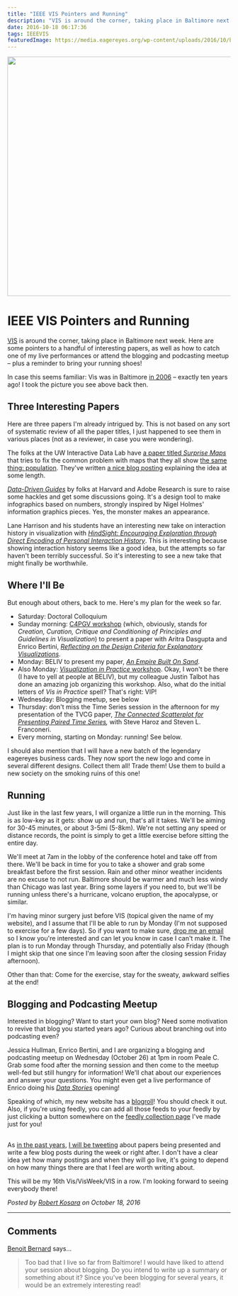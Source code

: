 ```yaml
---
title: "IEEE VIS Pointers and Running"
description: "VIS is around the corner, taking place in Baltimore next week. Here are some pointers to a handful of interesting papers, as well as how to catch one of my live performances or attend the blogging and podcasting meetup – plus a reminder to bring your running shoes!"
date: 2016-10-18 06:17:36
tags: IEEEVIS
featuredImage: https://media.eagereyes.org/wp-content/uploads/2016/10/baltimore-teaser.jpg
---
```


<p align="center"><img src="https://media.eagereyes.org/wp-content/uploads/2016/10/baltimore-teaser.jpg" width="720" height="540" /></p>

# IEEE VIS Pointers and Running

<a href="http://ieeevis.org">VIS</a> is around the corner, taking place in Baltimore next week. Here are some pointers to a handful of interesting papers, as well as how to catch one of my live performances or attend the blogging and podcasting meetup – plus a reminder to bring your running shoes!

In case this seems familiar: Vis was in Baltimore <a href="http://vis.computer.org/vis2006/">in 2006</a> – exactly ten years ago! I took the picture you see above back then.

## Three Interesting Papers

Here are three papers I'm already intrigued by. This is not based on any sort of systematic review of all the paper titles, I just happened to see them in various places (not as a reviewer, in case you were wondering).

The folks at the UW Interactive Data Lab have <a href="https://idl.cs.washington.edu/papers/surprise-maps/">a paper titled <em>Surprise Maps</em></a> that tries to fix the common problem with maps that they all show <a href="https://xkcd.com/1138/">the same thing: population</a>. They've written <a href="https://medium.com/@uwdata/surprise-maps-showing-the-unexpected-e92b67398865#.5ud2q8567">a nice blog posting</a> explaining the idea at some length.

<em><a href="http://www.namwkim.org/ddg">Data-Driven Guides</a></em> by folks at Harvard and Adobe Research is sure to raise some hackles and get some discussions going. It's a design tool to make infographics based on numbers, strongly inspired by Nigel Holmes' information graphics pieces. Yes, the monster makes an appearance.

Lane Harrison and his students have an interesting new take on interaction history in visualization with <a href="http://web.cs.wpi.edu/~ltharrison/files/feng2016hindsight.pdf"><em>HindSight: Encouraging Exploration through Direct Encoding of Personal Interaction History</em></a>. This is interesting because showing interaction history seems like a good idea, but the attempts so far haven't been terribly successful. So it's interesting to see a new take that might finally be worthwhile.

## Where I'll Be

But enough about others, back to me. Here's my plan for the week so far.

<ul>
    <li>Saturday: Doctoral Colloquium</li>
    <li>Sunday morning: <a href="http://c4pgv.swansea.ac.uk">C4PGV workshop</a> (which, obviously, stands for <em>Creation, Curation, Critique and Conditioning of Principles and Guidelines in Visualization</em>) to present a paper with Aritra Dasgupta and Enrico Bertini, <a href="/publications/Kosara-C4PGV-2016.html"><em>Reflecting on the Design Criteria for Explanatory Visualizations</em></a>.</li>
    <li>Monday: BELIV to present my paper, <a href="/papers/paper-an-empire-built-on-sand"><em>An Empire Built On Sand</em></a>.</li>
    <li>Also Monday: <a href="http://visinpractice.org"><em>Visualization in Practice</em> workshop</a>. Okay, I won't be there (I have to yell at people at BELIV), but my colleague Justin Talbot has done an amazing job organizing this workshop. Also, what do the initial letters of <em>Vis in Practice</em> spell? That's right: VIP!</li>
    <li>Wednesday: Blogging meetup, see below</li>
    <li>Thursday: don't miss the Time Series session in the afternoon for my presentation of the TVCG paper, <em><a href="/papers/the-connected-scatterplot-for-presenting-paired-time-series">The Connected Scatterplot for Presenting Paired Time Series</a>,</em> with Steve Haroz and Steven L. Franconeri.</li>
    <li>Every morning, starting on Monday: running! See below.</li>
</ul>

I should also mention that I will have a new batch of the legendary eagereyes business cards. They now sport the new logo and come in several different designs. Collect them all! Trade them! Use them to build a new society on the smoking ruins of this one!

## Running

Just like in the last few years, I will organize a little run in the morning. This is as low-key as it gets: show up and run, that's all it takes. We'll be aiming for 30-45 minutes, or about 3-5mi (5-8km). We're not setting any speed or distance records, the point is simply to get a little exercise before sitting the entire day.

We'll meet at 7am in the lobby of the conference hotel and take off from there. We'll be back in time for you to take a shower and grab some breakfast before the first session. Rain and other minor weather incidents are no excuse to not run. Baltimore should be warmer and much less windy than Chicago was last year. Bring some layers if you need to, but we'll be running unless there's a hurricane, volcano eruption, the apocalypse, or similar.

I'm having minor surgery just before VIS (topical given the name of my website), and I assume that I'll be able to run by Monday (I'm not supposed to exercise for a few days). So if you want to make sure, <a href="/contact">drop me an email</a> so I know you're interested and can let you know in case I can't make it. The plan is to run Monday through Thursday, and potentially also Friday (though I might skip that one since I'm leaving soon after the closing session Friday afternoon).

Other than that: Come for the exercise, stay for the sweaty, awkward selfies at the end!

## Blogging and Podcasting Meetup

Interested in blogging? Want to start your own blog? Need some motivation to revive that blog you started years ago? Curious about branching out into podcasting even?

Jessica Hullman, Enrico Bertini, and I are organizing a blogging and podcasting meetup on Wednesday (October 26) at 1pm in room Peale C. Grab some food after the morning session and then come to the meetup well-fed but still hungry for information! We'll chat about our experiences and answer your questions. You might even get a live performance of Enrico doing his <a href="http://datastori.es"><em>Data Stories</em></a> opening!

Speaking of which, my new website has a <a href="/blogroll">blogroll</a>! You should check it out. Also, if you're using feedly, you can add all those feeds to your feedly by just clicking a button somewhere on the <a href="http://feedly.com/eagereyes/Blogroll">feedly collection page</a> I've made just for you!

## 

As <a href="/tag/conference">in the past years</a>, <a href="https://twitter.com/eagereyes">I will be tweeting</a> about papers being presented and write a few blog posts during the week or right after. I don't have a clear idea yet how many postings and when they will go live, it's going to depend on how many things there are that I feel are worth writing about.

This will be my 16th Vis/VisWeek/VIS in a row. I'm looking forward to seeing everybody there!


_Posted by <a href="/about">Robert Kosara</a> on October 18, 2016_


<aside class="comments">

---
## Comments

<a href="https://benbernardblog.com" rel="nofollow noopener" target="_blank">Benoit Bernard</a> says…
>	Too bad that I live so far from Baltimore! I would have liked to attend your session about blogging. Do you intend to write up a summary or something about it? Since you've been blogging for several years, it would be an extremely interesting read!

</aside>

